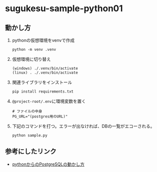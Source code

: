 # sugukesu-sample-python01


## 動かし方
1. pythonの仮想環境をvenvで作成  
    ```shell
    python -m venv .venv
    ```

1. 仮想環境に切り替え  
    ```shell
    (windows) ./.venv/bin/activate
    (linux) . ./.venv/bin/activate
    ```

1. 関連ライブラリをインストール  
    ```shell
    pip install requirements.txt
    ```
1. `@project-root/.env`に環境変数を置く  
    ```env
    # ファイルの中身
    PG_URL="(postgres用のURL)"
    ```
1. 下記のコマンドを打つ。エラーが出なければ、DBの一覧がエコーされる。  
    ```shell
    python sample.py
    ```


## 参考にしたリンク
- [pythonからのPostgreSQLの動かし方](https://zenn.dev/collabostyle/articles/36e822520182d3)